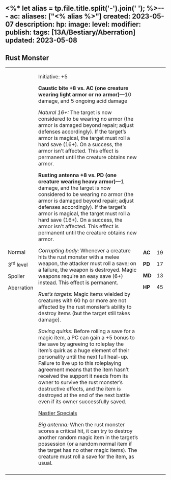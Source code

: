 <%* let alias = tp.file.title.split('-').join(' '); %>---
ac: 
aliases: ["<% alias %>"]
created: 2023-05-07
description: 
hp: 
image: 
level: 
modifier: 
publish: 
tags: [13A/Bestiary/Aberration]
updated: 2023-05-08
---

## Rust Monster

<table>
<colgroup>
<col style="width: 16%" />
<col style="width: 72%" />
<col style="width: 5%" />
<col style="width: 5%" />
</colgroup>
<tbody>
<tr class="odd">
<td><p>Normal</p>
<p>3<sup>rd</sup> level</p>
<p>Spoiler</p>
<p>Aberration</p></td>
<td><p>Initiative: +5</p>
<p><strong>Caustic bite +8 vs. AC (one creature wearing light armor or
no armor)</strong>—10 damage, and 5 ongoing acid damage</p>
<p><em>Natural 16+:</em> The target is now considered to be wearing no
armor (the armor is damaged beyond repair; adjust defenses accordingly).
If the target’s armor is magical, the target must roll a hard save
(16+). On a success, the armor isn’t affected. This effect is permanent
until the creature obtains new armor.</p>
<p><strong>Rusting antenna +8 vs. PD (one creature wearing heavy
armor)</strong>—1 damage, and the target is now considered to be wearing
no armor (the armor is damaged beyond repair; adjust defenses
accordingly). If the target’s armor is magical, the target must roll a
hard save (16+). On a success, the armor isn’t affected. This effect is
permanent until the creature obtains new armor.</p>
<p><em>Corrupting body:</em> Whenever a creature hits the rust monster
with a melee weapon, the attacker must roll a save; on a failure, the
weapon is destroyed. Magic weapons require an easy save (6+) instead.
This effect is permanent.</p>
<p><em>Rust’s targets:</em> Magic items wielded by creatures with 60 hp
or more are not affected by the rust monster’s ability to destroy items
(but the target still takes damage).</p>
<p><em>Saving quirks:</em> Before rolling a save for a magic item, a PC
can gain a +5 bonus to the save by agreeing to roleplay the item’s quirk
as a huge element of their personality until the next full heal-up.
Failure to live up to this roleplaying agreement means that the item
hasn’t received the support it needs from its owner to survive the rust
monster’s destructive effects, and the item is destroyed at the end of
the next battle even if its owner successfully saved.</p>
<p><u>Nastier Specials</u></p>
<p><em>Big antenna:</em> When the rust monster scores a critical hit, it
can try to destroy another random magic item in the target’s possession
(or a random normal item if the target has no other magic items). The
creature must roll a save for the item, as usual.</p></td>
<td><p><strong>AC</strong></p>
<p><strong>PD</strong></p>
<p><strong>MD</strong></p>
<p><strong>HP</strong></p></td>
<td><p>19</p>
<p>17</p>
<p>13</p>
<p>45</p></td>
</tr>
<tr class="even">
<td></td>
<td></td>
<td></td>
<td></td>
</tr>
</tbody>
</table>
